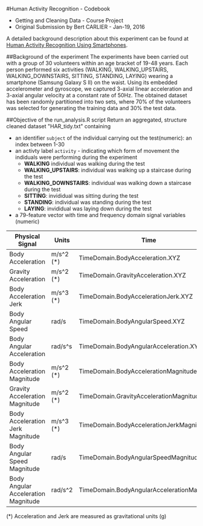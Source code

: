 #Human Activity Recognition - Codebook
* Getting and Cleaning Data - Course Project
* Original Submission by Bert CARLIER - Jan-19, 2016

A detailed background description about this experiment can be found at [Human Activity Recognition Using Smartphones](http://archive.ics.uci.edu/ml/datasets/Human+Activity+Recognition+Using+Smartphones). 

##Background of the experiment
The experiments have been carried out with a group of 30 volunteers within an age bracket of 19-48 years. Each person performed six activities (WALKING, WALKING_UPSTAIRS, WALKING_DOWNSTAIRS, SITTING, STANDING, LAYING) wearing a smartphone (Samsung Galaxy S II) on the waist. Using its embedded accelerometer and gyroscope, we captured 3-axial linear acceleration and 3-axial angular velocity at a constant rate of 50Hz. The obtained dataset has been randomly partitioned into two sets, where 70% of the volunteers was selected for generating the training data and 30% the test data. 

##Objective of the run_analysis.R script
Return an aggregated, structure cleaned dataset "HAR_tidy.txt" containing
* an identifier `subject` of the individual carrying out the test(numeric): an index between 1-30
* an activty label `activity` - indicating which form of movement the indiduals were performing during the experiment
  * **WALKING**  individual was walking during the test
  * **WALKING_UPSTAIRS**: individual was walking up a staircase during the test
  * **WALKING_DOWNSTAIRS**: individual was walking down a staircase during the test
  * **SITTING**: invididual was sitting during the test
  * **STANDING**: individual was standing during the test
  * **LAYING**: invididual was laying down during the test
* a 79-feature vector with time and frequency domain signal variables (numeric)

|Physical Signal|Units|Time|Frequency|
|---|---|---|---|
|Body Acceleration|m/s^2 (*)|TimeDomain.BodyAcceleration.XYZ|FrequencyDomain.BodyAcceleration.XYZ|
|Gravity Acceleration|m/s^2 (*)|TimeDomain.GravityAcceleration.XYZ	| |
|Body Acceleration Jerk|m/s^3 (*)|TimeDomain.BodyAccelerationJerk.XYZ	|FrequencyDomain.BodyAccelerationJerk.XYZ	|
|Body Angular Speed|rad/s|TimeDomain.BodyAngularSpeed.XYZ|FrequencyDomain.BodyAngularSpeed.XYZ|
|Body Angular Acceleration|rad/s^s|TimeDomain.BodyAngularAcceleration.XYZ	|FrequencyDomain.BodyAngularAcceleration.XYZ	|
|Body Acceleration Magnitude	|m/s^2 (*)|TimeDomain.BodyAccelerationMagnitude	|FrequencyDomain.BodyAccelerationMagnitude	|
|Gravity Acceleration Magnitude|m/s^2 (*)|TimeDomain.GravityAccelerationMagnitude	| |
|Body Acceleration Jerk Magnitude	|m/s^3 (*)|TimeDomain.BodyAccelerationJerkMagnitude|FrequencyDomain.BodyAccelerationJerkMagnitude|
|Body Angular Speed Magnitude	|rad/s|TimeDomain.BodyAngularSpeedMagnitude	|FrequencyDomain.BodyAngularSpeedMagnitude	|
|Body Angular Acceleration Magnitude|rad/s^2|TimeDomain.BodyAngularAccelerationMagnitude|FrequencyDomain.BodyAngularAccelerationMagnitude	|


(*) Acceleration and Jerk are measured as gravitational units (g)





